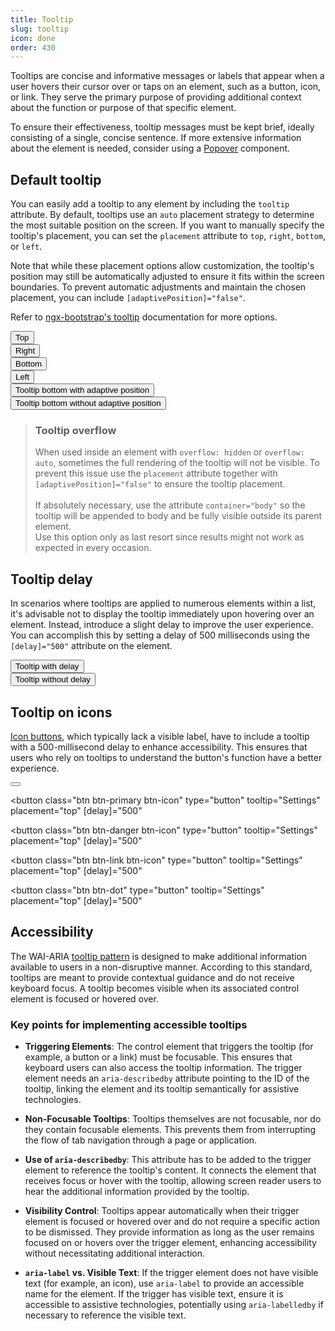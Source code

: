 ```yaml
---
title: Tooltip
slug: tooltip
icon: done
order: 430
---
```


<!-- markdownlint-disable MD001 -->
<!-- markdownlint-disable MD025 -->
<!-- markdownlint-disable MD033 -->
<!-- markdownlint-disable MD051 -->

Tooltips are concise and informative messages or labels that appear when a user hovers their
cursor over or taps on an element, such as a button, icon, or link. They serve the primary purpose
of providing additional context about the function or purpose of that specific element.

To ensure their effectiveness, tooltip messages must be kept brief, ideally consisting of a
single, concise sentence. If more extensive information about the element is needed, consider using
a [Popover](#/components/popover) component.

## Default tooltip

You can easily add a tooltip to any element by including the `tooltip` attribute. By default,
tooltips use an `auto` placement strategy to determine the most suitable position on the screen. If
you want to manually specify the tooltip's placement, you can set the `placement` attribute to
`top`, `right`, `bottom`, or `left`.

Note that while these placement options allow customization, the tooltip's position may still
be automatically adjusted to ensure it fits within the screen boundaries. To prevent automatic
adjustments and maintain the chosen placement, you can include `[adaptivePosition]="false"`.

Refer to
[ngx-bootstrap's tooltip](https://valor-software.com/ngx-bootstrap/#/components/tooltip?tab=overview)
documentation for more options.

<codex-tutorial-example class="c8y-codex-override overflow-visible">
<div class="container-fluid p-24">
<div class="row">
  <div class="col-md-3 m-b-16">
<!-- important -->
<button
  class="btn btn-default"
  type="button"
  [attr.aria-label]="'Tooltip on top'"
  [tooltip]="'Tooltip on top'"
  placement="top"
>
  Top
</button>
<!-- /important -->
  </div>
  <div class="col-md-3 m-b-16">
<!-- important -->
<button
  class="btn btn-default"
  type="button"
  [attr.aria-label]="'Tooltip on right'"
  [tooltip]="'Tooltip on right'"
  placement="right"
>
  Right
</button>
<!-- /important -->
  </div>
  <div class="col-md-3 m-b-16">
<!-- important -->
<button
  class="btn btn-default"
  type="button"
  [attr.aria-label]="'Tooltip on bottom'"
  [tooltip]="'Tooltip on bottom'"
  placement="bottom"
>
  Bottom
</button>
<!-- /important -->
  </div>
  <div class="col-md-3 m-b-16">
<!-- important -->
<button
  class="btn btn-default"
  type="button"
  [attr.aria-label]="'Tooltip on left'"
  [tooltip]="'Tooltip on left'"
  placement="left"
>
  Left
</button>
<!-- /important -->
  </div>
  <div class="col-md-6 m-b-16">
<!-- important -->
<button
  class="btn btn-default"
  type="button"
  [attr.aria-label]="'Adaptive position'"
  [tooltip]="'Adaptive position'"
  placement="bottom"
  href="javascript:void(0)"
>
  Tooltip bottom with adaptive position
</button>
<!-- /important -->
  </div>
  <div class="col-md-6">
<!-- important -->
<button
  class="btn btn-default"
  [attr.aria-label]="'Non-adaptive position'"
  [tooltip]="'Non-adaptive position'"
  placement="bottom"
  [adaptivePosition]="false"
  href="javascript:void(0)"
>
  Tooltip bottom without adaptive position
</button>
<!-- /important -->
  </div>
</div>
</div>
</codex-tutorial-example>

> ### Tooltip overflow
>
> When used inside an element with `overflow: hidden` or `overflow: auto`, sometimes the full
> rendering of the tooltip will not be visible. To prevent this issue use the `placement` attribute
> together with `[adaptivePosition]="false"` to ensure the tooltip placement.  
> &nbsp;  
> If absolutely necessary, use the attribute `container="body"` so the tooltip will be appended to
> body and be fully visible outside its parent element.  
> Use this option only as last resort since results might not work as expected in every occasion.

## Tooltip delay

In scenarios where tooltips are applied to numerous elements within a list, it's advisable not to
display the tooltip immediately upon hovering over an element. Instead, introduce a slight delay to
improve the user experience. You can accomplish this by setting a delay of 500 milliseconds using
the `[delay]="500"` attribute on the element.

<codex-tutorial-example class="c8y-codex-override overflow-visible">
<div class="container-fluid p-24">
<div class="row">
  <div class="col-md-6">
<!-- important -->
<button
  class="btn btn-sm btn-default"
  type="button"
  [attr.aria-label]="'I\'m a tooltip with a 500ms delay'"
  [tooltip]="'I\'m a tooltip with a 500ms delay'"
  placement="right"
  [delay]="500"
>
  Tooltip with delay
</button>
<!-- /important -->
  </div>
  <div class="col-md-6">
<!-- important -->
<button
  class="btn btn-default btn-sm"
  type="button"
  [attr.aria-label]="'I\'m a tooltip without delay'"
  [tooltip]="'I\'m a tooltip without delay'"
  placement="right"
>
  Tooltip without delay
</button>
<!-- /important -->
  </div>
</div>
</div>
</codex-tutorial-example>

## Tooltip on icons

[Icon buttons](#/components/button/overview#icon-button), which typically lack a visible label,
have to include a tooltip with a 500-millisecond delay to enhance accessibility. This ensures that
users who rely on tooltips to understand the button's function have a better experience.

<codex-tutorial-example class="c8y-codex-override">
<div class="container-fluid p-24">
<!-- important -->
<button
  class="btn btn-default btn-icon"
  type="button"
  tooltip="Settings"
  placement="top"
  [delay]="500"
>
  <i c8yIcon="cog"></i>
</button>

<button
  class="btn btn-primary btn-icon"
  type="button"
  tooltip="Settings"
  placement="top"
  [delay]="500"
>
  <i c8yIcon="cog"></i>
</button>

<button
  class="btn btn-danger btn-icon"
  type="button"
  tooltip="Settings"
  placement="top"
  [delay]="500"
>
  <i c8yIcon="cog"></i>
</button>

<button
  class="btn btn-link btn-icon"
  type="button"
  tooltip="Settings"
  placement="top"
  [delay]="500"
>
  <i c8yIcon="cog"></i>
</button>

<button
  class="btn btn-dot"
  type="button"
  tooltip="Settings"
  placement="top"
  [delay]="500"
>
  <i c8yIcon="cog"></i>
</button>
<!-- /important -->
</div>
</codex-tutorial-example>

## Accessibility

The WAI-ARIA [tooltip pattern](https://www.w3.org/WAI/ARIA/apg/patterns/tooltip/) is designed to make additional information available to users in a non-disruptive manner. According to this standard, tooltips are meant to provide contextual guidance and do not receive keyboard focus. A tooltip becomes visible when its associated control element is focused or hovered over.

### Key points for implementing accessible tooltips

- **Triggering Elements**: The control element that triggers the tooltip (for example, a button or a link) must be focusable. This ensures that keyboard users can also access the tooltip information. The trigger element needs an `aria-describedby` attribute pointing to the ID of the tooltip, linking the element and its tooltip semantically for assistive technologies.

- **Non-Focusable Tooltips**: Tooltips themselves are not focusable, nor do they contain focusable elements. This prevents them from interrupting the flow of tab navigation through a page or application.

- **Use of `aria-describedby`**: This attribute has to be added to the trigger element to reference the tooltip's content. It connects the element that receives focus or hover with the tooltip, allowing screen reader users to hear the additional information provided by the tooltip.

- **Visibility Control**: Tooltips appear automatically when their trigger element is focused or hovered over and do not require a specific action to be dismissed. They provide information as long as the user remains focused on or hovers over the trigger element, enhancing accessibility without necessitating additional interaction.

- **`aria-label` vs. Visible Text**: If the trigger element does not have visible text (for example, an icon), use `aria-label` to provide an accessible name for the element. If the trigger has visible text, ensure it is accessible to assistive technologies, potentially using `aria-labelledby` if necessary to reference the visible text.
